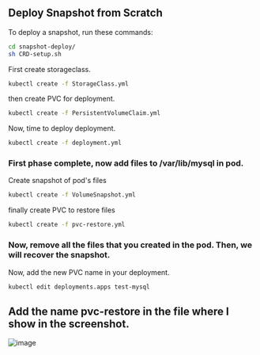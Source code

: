 
## Deploy Snapshot from Scratch

To deploy a snapshot, run these commands:


```bash
cd snapshot-deploy/
sh CRD-setup.sh
```

First create storageclass.

```bash
kubectl create -f StorageClass.yml

```

then create PVC for deployment.

```bash
kubectl create -f PersistentVolumeClaim.yml
```

Now, time to deploy deployment.

```bash
kubectl create -f deployment.yml

```
### First phase complete, now add files to /var/lib/mysql in pod.
 

Create snapshot of pod's files
```bash
kubectl create -f VolumeSnapshot.yml

```

finally create PVC to restore files

```bash
kubectl create -f pvc-restore.yml

```
### Now, remove all the files that you created in the pod. Then, we will recover the snapshot.

Now, add the new PVC name in your deployment.

```bash
kubectl edit deployments.apps test-mysql

```
## Add the name pvc-restore in the file where I show in the screenshot.
![image](https://github.com/git-black-ninja/snapshot-deploy/assets/141961610/fc79188b-6499-4be6-b122-1f38fa4c4cfa)


